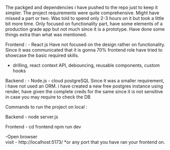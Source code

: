 The packged and dependencies i have pushed to the repo just to keep it simpler.
The project requirements were quite comprehensive. Might have missed a part or two.
Was told to spend only 2-3 hours on it but took a little bit more time.
Only focused on functionality part, have some elements of a production grade app but not much since it is a prototype.
Have done some things extra than what was mentioned.



Frontend : - React js
  Have not focused on the design rather on functionality.
  Since it was communicated that it is gonna 70% frontend role have tried to showcase the basic required skills. 
  - drilling, react context API, debouncing, reusable components, custom hooks

Backend : - Node.js - cloud postgreSQL
  Since it was a smaller requirement, i have not used an ORM.
  i have created a new free postgres instance using render, have given the complete creds for the same since it is not sensitive in case you may require to check the DB



Commands to run the project on local : 

Backend - 
    node server.js

Frontend -
    cd frontend
    npm run dev
    
-Open browser  
visit - http://localhost:5173/ 
*or any port that you have ran your frontend on.

